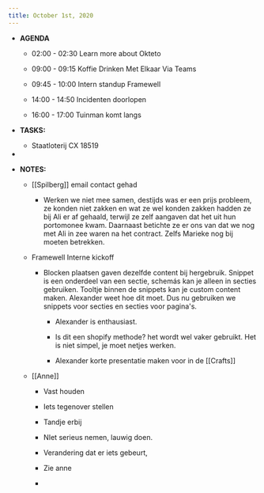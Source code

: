 ```yaml
---
title: October 1st, 2020
---
```


- **AGENDA**
	 - 02:00 - 02:30 Learn more about Okteto

	 - 09:00 - 09:15 Koffie Drinken Met Elkaar Via Teams

	 - 09:45 - 10:00 Intern standup Framewell

	 - 14:00 - 14:50 Incidenten doorlopen

	 - 16:00 - 17:00 Tuinman komt langs 

- **TASKS:**
	 - Staatloterij CX 18519

- 

- **NOTES:**
	 - [[Spilberg]] email contact gehad
		 - Werken we niet mee samen, destijds was er een prijs probleem, ze konden niet zakken en wat ze wel konden zakken hadden ze bij Ali er af gehaald, terwijl ze zelf aangaven dat het uit hun portomonee kwam. Daarnaast betichte ze er ons van dat we nog met Ali in zee waren na het contract. Zelfs Marieke nog bij moeten betrekken.

	 - Framewell Interne kickoff
		 - Blocken plaatsen gaven dezelfde content bij hergebruik. Snippet is een onderdeel van een sectie, schemás kan je alleen in secties gebruiken. Tooltje binnen de snippets kan je custom content maken. Alexander weet hoe dit moet. Dus nu gebruiken we snippets voor secties en secties voor pagina's. 
			 - Alexander is enthausiast.

			 - Is dit een shopify methode? het wordt wel vaker gebruikt. Het is niet simpel, je moet netjes werken. 

			 - Alexander korte presentatie maken voor in de [[Crafts]] 

	 - [[Anne]] 
		 - Vast houden

		 - Iets tegenover stellen

		 - Tandje erbij

		 - NIet serieus nemen, lauwig doen.

		 - Verandering dat er iets gebeurt, 

		 - Zie anne

		 - 
